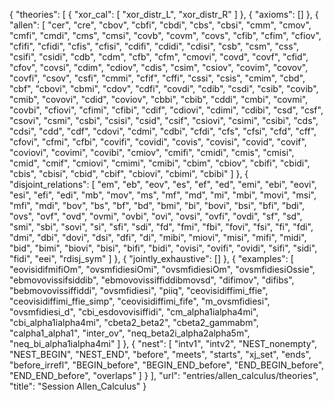{
    "theories": [
        {
            "xor_cal": [
                "xor_distr_L",
                "xor_distr_R"
            ]
        },
        {
            "axioms": []
        },
        {
            "allen": [
                "cer",
                "cre",
                "cbov",
                "cbfi",
                "cbdi",
                "cbs",
                "cbsi",
                "cmm",
                "cmov",
                "cmfi",
                "cmdi",
                "cms",
                "cmsi",
                "covb",
                "covm",
                "covs",
                "cfib",
                "cfim",
                "cfiov",
                "cfifi",
                "cfidi",
                "cfis",
                "cfisi",
                "cdifi",
                "cdidi",
                "cdisi",
                "csb",
                "csm",
                "css",
                "csifi",
                "csidi",
                "cdb",
                "cdm",
                "cfb",
                "cfm",
                "cmovi",
                "covd",
                "covf",
                "cfid",
                "cfov",
                "covsi",
                "cdim",
                "cdiov",
                "cdis",
                "csim",
                "csiov",
                "covim",
                "covov",
                "covfi",
                "csov",
                "csfi",
                "cmmi",
                "cfif",
                "cffi",
                "cssi",
                "csis",
                "cmim",
                "cbd",
                "cbf",
                "cbovi",
                "cbmi",
                "cdov",
                "cdfi",
                "covdi",
                "cdib",
                "csdi",
                "csib",
                "covib",
                "cmib",
                "covovi",
                "cdid",
                "coviov",
                "cbbi",
                "cbib",
                "cddi",
                "cmbi",
                "covmi",
                "covbi",
                "cfiovi",
                "cfimi",
                "cfibi",
                "cdif",
                "cdiovi",
                "cdimi",
                "cdibi",
                "csd",
                "csf",
                "csovi",
                "csmi",
                "csbi",
                "csisi",
                "csid",
                "csif",
                "csiovi",
                "csimi",
                "csibi",
                "cds",
                "cdsi",
                "cdd",
                "cdf",
                "cdovi",
                "cdmi",
                "cdbi",
                "cfdi",
                "cfs",
                "cfsi",
                "cfd",
                "cff",
                "cfovi",
                "cfmi",
                "cfbi",
                "covifi",
                "covidi",
                "covis",
                "covisi",
                "covid",
                "covif",
                "coviovi",
                "covimi",
                "covibi",
                "cmiov",
                "cmifi",
                "cmidi",
                "cmis",
                "cmisi",
                "cmid",
                "cmif",
                "cmiovi",
                "cmimi",
                "cmibi",
                "cbim",
                "cbiov",
                "cbifi",
                "cbidi",
                "cbis",
                "cbisi",
                "cbid",
                "cbif",
                "cbiovi",
                "cbimi",
                "cbibi"
            ]
        },
        {
            "disjoint_relations": [
                "em",
                "eb",
                "eov",
                "es",
                "ef",
                "ed",
                "emi",
                "ebi",
                "eovi",
                "esi",
                "efi",
                "edi",
                "mb",
                "mov",
                "ms",
                "mf",
                "md",
                "mi",
                "mbi",
                "movi",
                "msi",
                "mfi",
                "mdi",
                "bov",
                "bs",
                "bf",
                "bd",
                "bmi",
                "bi",
                "bovi",
                "bsi",
                "bfi",
                "bdi",
                "ovs",
                "ovf",
                "ovd",
                "ovmi",
                "ovbi",
                "ovi",
                "ovsi",
                "ovfi",
                "ovdi",
                "sf",
                "sd",
                "smi",
                "sbi",
                "sovi",
                "si",
                "sfi",
                "sdi",
                "fd",
                "fmi",
                "fbi",
                "fovi",
                "fsi",
                "fi",
                "fdi",
                "dmi",
                "dbi",
                "dovi",
                "dsi",
                "dfi",
                "di",
                "mibi",
                "miovi",
                "misi",
                "mifi",
                "midi",
                "bid",
                "bimi",
                "biovi",
                "bisi",
                "bifi",
                "bidi",
                "ovisi",
                "ovifi",
                "ovidi",
                "sifi",
                "sidi",
                "fidi",
                "eei",
                "rdisj_sym"
            ]
        },
        {
            "jointly_exhaustive": []
        },
        {
            "examples": [
                "eovisidifmifiOm",
                "ovsmfidiesiOmi",
                "ovsmfidiesiOm",
                "ovsmfidiesiOssie",
                "ebmovovissifsiddib",
                "ebmovovissiffiddibmovsd",
                "difimov",
                "difibs",
                "bebmovovissiffiddi",
                "ovsmfidiesi",
                "piiq",
                "ceovisidiffimi_ffie",
                "ceovisidiffimi_ffie_simp",
                "ceovisidiffimi_fife",
                "m_ovsmfidiesi",
                "ovsmfidiesi_d",
                "cbi_esdovovisiffidi",
                "cm_alpha1ialpha4mi",
                "cbi_alpha1ialpha4mi",
                "cbeta2_beta2",
                "cbeta2_gammabm",
                "calpha1_alpha1",
                "inter_ov",
                "neq_beta2i_alpha2alpha5m",
                "neq_bi_alpha1ialpha4mi"
            ]
        },
        {
            "nest": [
                "intv1",
                "intv2",
                "NEST_nonempty",
                "NEST_BEGIN",
                "NEST_END",
                "before",
                "meets",
                "starts",
                "xj_set",
                "ends",
                "before_irrefl",
                "BEGIN_before",
                "BEGIN_END_before",
                "END_BEGIN_before",
                "END_END_before",
                "overlaps"
            ]
        }
    ],
    "url": "entries/allen_calculus/theories",
    "title": "Session Allen_Calculus"
}